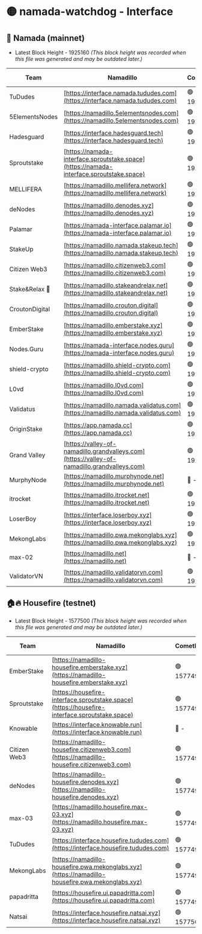 # 🟡 namada-watchdog - Interface

## 🚀 Namada (mainnet)
- Latest Block Height - 1925160 *(This block height was recorded when this file was generated and may be outdated later.)*

| Team | Namadillo | CometBFT | Indexer | MASP Indexer |
|-|-|-|-|-|
| TuDudes | [https://interface.namada.tududes.com](https://interface.namada.tududes.com) | 🟢 1925130 | 🟢 1925129 | 🟢 1925129 |
| 5ElementsNodes | [https://namadillo.5elementsnodes.com](https://namadillo.5elementsnodes.com) | 🟢 1925141 | 🟢 1925141 | 🟢 1925141 |
| Hadesguard | [https://interface.hadesguard.tech](https://interface.hadesguard.tech) | 🟢 1925142 | 🟢 1925130 | 🟢 1925130 |
| Sproutstake | [https://namada-interface.sproutstake.space](https://namada-interface.sproutstake.space) | 🟢 1925142 | 🟢 1925142 | 🟢 1925142 |
| MELLIFERA | [https://namadillo.mellifera.network](https://namadillo.mellifera.network) | 🟢 1925143 | 🟢 1925143 | 🟢 1925143 |
| deNodes | [https://namadillo.denodes.xyz](https://namadillo.denodes.xyz) | 🟢 1925144 | 🟢 1925144 | 🟢 1925143 |
| Palamar | [https://namada-interface.palamar.io](https://namada-interface.palamar.io) | 🟢 1925144 | 🟢 1925144 | 🟢 1925144 |
| StakeUp | [https://namadillo.namada.stakeup.tech](https://namadillo.namada.stakeup.tech) | 🟢 1925145 | 🟢 1925145 | 🟢 1925145 |
| Citizen Web3 | [https://namadillo.citizenweb3.com](https://namadillo.citizenweb3.com) | 🟢 1925145 | 🟢 1925136 | 🟢 1925139 |
| Stake&Relax 🦥 | [https://namadillo.stakeandrelax.net](https://namadillo.stakeandrelax.net) | 🟢 1925146 | 🟢 1925146 | 🟢 1925146 |
| CroutonDigital | [https://namadillo.crouton.digital](https://namadillo.crouton.digital) | 🟢 1925146 | 🔴 - | 🟢 1925147 |
| EmberStake | [https://namadillo.emberstake.xyz](https://namadillo.emberstake.xyz) | 🟢 1925148 | 🟢 1925148 | 🟢 1925147 |
| Nodes.Guru | [https://namada-interface.nodes.guru](https://namada-interface.nodes.guru) | 🟢 1925148 | 🟢 1925148 | 🟢 1925148 |
| shield-crypto | [https://namadillo.shield-crypto.com](https://namadillo.shield-crypto.com) | 🟢 1925149 | 🟢 1925148 | 🟢 1925149 |
| L0vd | [https://namadillo.l0vd.com](https://namadillo.l0vd.com) | 🟢 1925149 | 🔴 1889999 | 🟢 1925149 |
| Validatus | [https://namadillo.namada.validatus.com](https://namadillo.namada.validatus.com) | 🟢 1925150 | 🟢 1925150 | 🔴 1558585 |
| OriginStake | [https://app.namada.cc](https://app.namada.cc) | 🟢 1925151 | 🟢 1925147 | 🟢 1925147 |
| Grand Valley | [https://valley-of-namadillo.grandvalleys.com](https://valley-of-namadillo.grandvalleys.com) | 🟢 1925151 | 🟢 1925150 | 🟢 1925150 |
| MurphyNode | [https://namadillo.murphynode.net](https://namadillo.murphynode.net) | 🔴 - | 🔴 - | 🔴 - |
| itrocket | [https://namadillo.itrocket.net](https://namadillo.itrocket.net) | 🟢 1925157 | 🟢 1925157 | 🟢 1925157 |
| LoserBoy | [https://interface.loserboy.xyz](https://interface.loserboy.xyz) | 🟢 1925158 | 🟢 1925156 | 🟢 1925156 |
| MekongLabs | [https://namadillo.pwa.mekonglabs.xyz](https://namadillo.pwa.mekonglabs.xyz) | 🟢 1925158 | 🟢 1925156 | 🟢 1925157 |
| max-02 | [https://namadillo.net](https://namadillo.net) | 🔴 - | 🔴 - | 🔴 - |
| ValidatorVN | [https://namadillo.validatorvn.com](https://namadillo.validatorvn.com) | 🟢 1925160 | 🟢 1925159 | 🟢 1925159 |

## 🏠🔥 Housefire (testnet)
- Latest Block Height - 1577500 *(This block height was recorded when this file was generated and may be outdated later.)*

| Team | Namadillo | CometBFT | Indexer | MASP Indexer |
|-|-|-|-|-|
| EmberStake | [https://namadillo-housefire.emberstake.xyz](https://namadillo-housefire.emberstake.xyz) | 🟢 1577495 | 🟢 1577495 | 🟢 1577495 |
| Sproutstake | [https://housefire-interface.sproutstake.space](https://housefire-interface.sproutstake.space) | 🟢 1577496 | 🟢 1577496 | 🟢 1577496 |
| Knowable | [https://interface.knowable.run](https://interface.knowable.run) | 🔴 - | 🔴 - | 🔴 - |
| Citizen Web3 | [https://namadillo-housefire.citizenweb3.com](https://namadillo-housefire.citizenweb3.com) | 🟢 1577498 | 🟢 1577497 | 🔴 61467 |
| deNodes | [https://namadillo-housefire.denodes.xyz](https://namadillo-housefire.denodes.xyz) | 🟢 1577498 | 🔴 1574235 | 🟢 1577498 |
| max-03 | [https://namadillo.housefire.max-03.xyz](https://namadillo.housefire.max-03.xyz) | 🟢 1577498 | 🟢 1577498 | 🟢 1577498 |
| TuDudes | [https://interface.housefire.tududes.com](https://interface.housefire.tududes.com) | 🟢 1577499 | 🟢 1577499 | 🟢 1577499 |
| MekongLabs | [https://namadillo-housefire.pwa.mekonglabs.xyz](https://namadillo-housefire.pwa.mekonglabs.xyz) | 🟢 1577499 | 🟢 1577499 | 🟢 1577499 |
| papadritta | [https://housefire.ui.papadritta.com](https://housefire.ui.papadritta.com) | 🟢 1577499 | 🟢 1577499 | 🟢 1577499 |
| Natsai | [https://interface.housefire.natsai.xyz](https://interface.housefire.natsai.xyz) | 🟢 1577500 | 🟢 1577500 | 🟢 1577500 |

